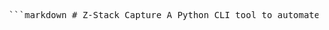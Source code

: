 <pre lang="markdown"> ```markdown # Z-Stack Capture A Python CLI tool to automate Z-stack acquisition by controlling a Thorlabs PFM450 stage and capturing images with a Basler camera. ## Features - Automatically discover and initialize the Thorlabs PFM450 stage. - Control precise stage movement with configurable slice depth. - Capture high-resolution images using a Basler camera via pypylon. - Save output as sequentially numbered PNG slices. ## Installation 1. **Clone the repository** ```bash git clone https://github.com/&lt;your-username&gt;/zstack-capture.git cd zstack-capture ``` 2. **Create and activate a virtual environment (optional but recommended)** ```bash python3 -m venv venv source venv/bin/activate # on Windows: venv\Scripts\activate ``` 3. **Install dependencies** ```bash pip install -r requirements.txt ``` ## Usage ```bash python slice_capture.py --slices 20 --step 0.05 --outdir ./images --settle 0.3 --home ``` ### CLI Arguments | Argument | Type | Description | Default | |--------------|---------|----------------------------------------------------------|------------| | `--slices` | `int` | Number of images to capture | **Required** | | `--step` | `float` | Distance in mm between each slice | `0.1` | | `--outdir` | `str` | Directory to save output images | `./images` | | `--settle` | `float` | Time to wait (in seconds) after moving stage | `0.5` | | `--home` | `flag` | Home the stage before starting the capture sequence | `False` | ## Example To capture 30 images with 0.1mm spacing and save them to a folder named `data`: ```bash python slice_capture.py --slices 30 --step 0.1 --outdir data --home ``` ## Project Structure ``` zstack-capture/ ├── .gitignore ├── LICENSE ├── README.md ├── requirements.txt └── slice_capture.py ``` ## Requirements Dependencies are listed in [requirements.txt](./requirements.txt), and include: - `pypylon` - `pystage-apt` - `Pillow` - `numpy` ## License This project is licensed under the MIT License. See [LICENSE](./LICENSE) for details. ``` </pre>
